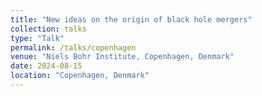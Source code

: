 ```yaml
---
title: "New ideas on the origin of black hole mergers"
collection: talks
type: "Talk"
permalink: /talks/copenhagen
venue: "Niels Bohr Institute, Copenhagen, Denmark"
date: 2024-08-15
location: "Copenhagen, Denmark"
---
```

